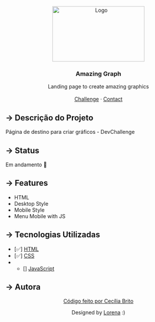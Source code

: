 <br />
<p align="center">
  <a href="http://www.freepik.com">
    <img src="https://trello-attachments.s3.amazonaws.com/590fa896d2d25e50583de620/874x512/2bc76fc9373587c9d5ca571d19530719/4435_1.png" alt="Logo" width="250" height="150">
  </a>

  <h3 align="center">Amazing Graph</h3>

  <p align="center">
    Landing page to create amazing graphics
       <br />
    <br />
    <a href="https://github.com/Lorenalgm/AmazingGraph">Challenge</a>
    ·
    <a href="https://www.linkedin.com/in/lorenagmontes/">Contact</a>
  </p>
</p>



## → Descrição do Projeto

<p>Página de destino para criar gráficos - DevChallenge </p>

## → Status

<p>Em andamento 🚀</p>

## → Features
<ul>
<li>HTML</li>
<li>Desktop Style</li>
<li>Mobile Style</li>
<li>Menu Mobile with JS</li>
</ul>

## → Tecnologias Utilizadas

- [✅] [HTML](https://developer.mozilla.org/pt-BR/docs/Web/HTML)
- [✅] [CSS](https://developer.mozilla.org/pt-BR/docs/Web/CSS)
- - [] [JavaScript](https://developer.mozilla.org/pt-BR/docs/Web/JavaScript)

## → Autora

<p align='center'><a href="https://www.linkedin.com/in/cec%C3%ADlia-brito-santos-a22193170/">Código feito por Cecília Brito</a></p>

<p align="center">Designed by  <a href="https://github.com/Lorenalgm">Lorena</a> :)</p>
